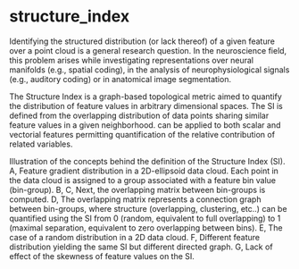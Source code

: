 # structure_index

Identifying the structured distribution (or lack thereof) of a given feature over a point cloud is a general research question. In the neuroscience field, this problem arises while investigating representations over neural manifolds (e.g., spatial coding), in the analysis of neurophysiological signals (e.g., auditory coding) or in anatomical image segmentation. 

The Structure Index is a graph-based topological metric aimed to quantify the distribution of feature values in arbitrary dimensional spaces. The SI is defined from the overlapping distribution of data points sharing similar feature values in a given neighborhood. can be applied to both scalar and vectorial features permitting quantification of the relative contribution of related variables.



Illustration of the concepts behind the definition of the Structure Index (SI). A, Feature gradient distribution in a 2D-ellipsoid data cloud. Each point in the data cloud is assigned to a group associated with a feature bin value (bin-group). B, C, Next, the overlapping matrix between bin-groups is computed. D, The overlapping matrix represents a connection graph between bin-groups, where structure (overlapping, clustering, etc..) can be quantified using the SI from 0 (random, equivalent to full overlapping) to 1 (maximal separation, equivalent to zero overlapping between bins). E, The case of a random distribution in a 2D data cloud. F, Different feature distribution yielding the same SI but different directed graph. G, Lack of effect of the skewness of feature values on the SI. 
